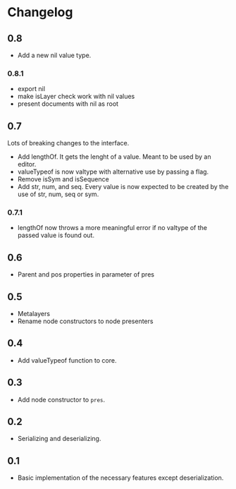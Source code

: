 # Changelog

## 0.8

- Add a new nil value type.

### 0.8.1

- export nil
- make isLayer check work with nil values
- present documents with nil as root

## 0.7

Lots of breaking changes to the interface.

- Add lengthOf. It gets the lenght of a value. Meant to be used by an editor.
- valueTypeof is now valtype with alternative use by passing a flag.
- Remove isSym and isSequence
- Add str, num, and seq. Every value is now expected to be created by the use of str, num, seq or sym.

### 0.7.1

- lengthOf now throws a more meaningful error if no valtype of the passed value is found out.

## 0.6

- Parent and pos properties in parameter of pres

## 0.5

- Metalayers
- Rename node constructors to node presenters

## 0.4

- Add valueTypeof function to core.

## 0.3

- Add node constructor to `pres`.

## 0.2

- Serializing and deserializing.

## 0.1

- Basic implementation of the necessary features except deserialization.
